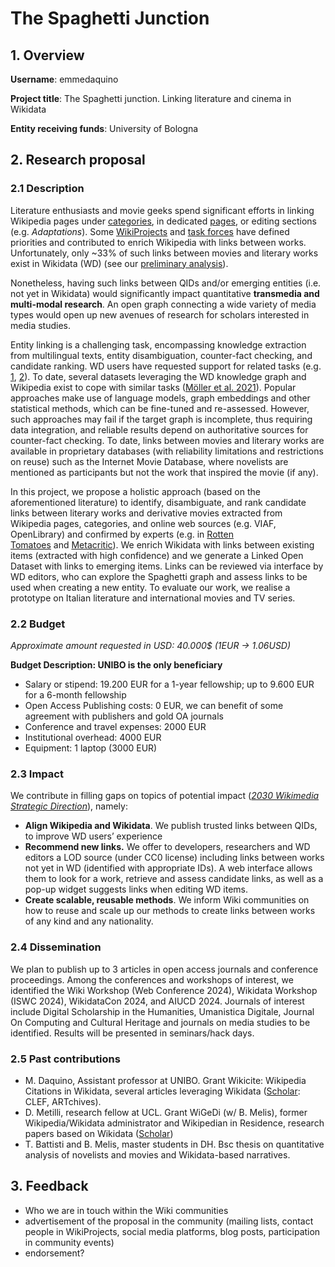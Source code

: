 # The Spaghetti Junction


## 1. Overview

**Username**: emmedaquino

**Project title**: The Spaghetti junction. Linking literature and cinema in Wikidata

**Entity receiving funds**: University of Bologna

## 2. Research proposal

### 2.1 Description

Literature enthusiasts and movie geeks spend significant efforts in linking Wikipedia pages under [categories](https://en.wikipedia.org/wiki/Category:Lists_of_films_based_on_books), in dedicated [pages](https://en.wikipedia.org/wiki/List_of_films_based_on_film_books), or editing sections (e.g. *Adaptations*). Some [WikiProjects](https://en.wikipedia.org/wiki/Wikipedia:WikiProject_Film/Films_based_on_books/Worklist) and [task forces](https://wiki.alquds.edu/?query=Wikipedia:WikiProject_Film) have defined priorities and contributed to enrich Wikipedia with links between works. Unfortunately, only ~33% of such links between movies and literary works exist in Wikidata (WD) (see our [preliminary analysis](https://github.com/tommasobattisti/TheSpaghettiJunction.git)). 

Nonetheless, having such links between QIDs and/or emerging entities (i.e. not yet in Wikidata) would significantly impact quantitative **transmedia and multi-modal research**. An open graph connecting a wide variety of media types would open up new avenues of research for scholars interested in media studies.

Entity linking is a challenging task, encompassing knowledge extraction from multilingual texts, entity disambiguation, counter-fact checking, and candidate ranking. WD users have requested support for related tasks (e.g. [1](https://meta.wikimedia.org/wiki/Community_Wishlist_Survey_2022/Wikidata/Import_references_from_wikipedia), [2](https://meta.wikimedia.org/wiki/Community_Wishlist_Survey_2021/Bots_and_gadgets/Importing_data_from_IMDb)). To date, several datasets leveraging the WD knowledge graph and Wikipedia exist to cope with similar tasks ([Möller et al. 2021](https://arxiv.org/pdf/2112.01989.pdf)). Popular approaches make use of language models, graph embeddings and other statistical methods, which can be fine-tuned and re-assessed. However, such approaches may fail if the target graph is incomplete, thus requiring data integration, and reliable results depend on authoritative sources for counter-fact checking. To date, links between movies and literary works are available in proprietary databases (with reliability limitations and restrictions on reuse) such as the Internet Movie Database, where novelists are mentioned as participants but not the work that inspired the movie (if any).

In this project, we propose a holistic approach (based on the aforementioned literature) to identify, disambiguate, and rank candidate links between literary works and derivative movies extracted from Wikipedia pages, categories, and online web sources (e.g. VIAF, OpenLibrary) and confirmed by experts (e.g. in [Rotten Tomatoes](https://en.wikipedia.org/wiki/Rotten_Tomatoes) and [Metacritic](https://en.wikipedia.org/wiki/Metacritic)). We enrich Wikidata with links between existing items (extracted with high confidence) and we generate a Linked Open Dataset with links to emerging items. Links can be reviewed via interface by WD editors, who can explore the Spaghetti graph and assess links to be used when creating a new entity. To evaluate our work, we realise a prototype on Italian literature and international movies and TV series.

### 2.2 Budget

*Approximate amount requested in USD: 40.000$ (1EUR → 1.06USD)*

**Budget Description:  UNIBO is the only beneficiary**

- Salary or stipend: 19.200 EUR for a 1-year fellowship; up to 9.600 EUR for a 6-month fellowship
- Open Access Publishing costs: 0 EUR, we can benefit of some agreement with publishers and gold OA journals
- Conference and travel expenses: 2000 EUR
- Institutional overhead: 4000 EUR
- Equipment: 1 laptop (3000 EUR)

### 2.3 Impact

We contribute in filling gaps on topics of potential impact (*[2030 Wikimedia Strategic Direction](https://meta.wikimedia.org/wiki/Strategy/Wikimedia_movement/2018-20/Recommendations)*), namely:

- **Align Wikipedia and Wikidata**. We publish trusted links between QIDs, to improve WD users’ experience
- **Recommend new links.** We offer to developers, researchers and WD editors a LOD source (under CC0 license) including links between works not yet in WD (identified with appropriate IDs). A web interface allows them to look for a work, retrieve and assess candidate links, as well as a pop-up widget suggests links when editing WD items.
- **Create scalable, reusable methods**. We inform Wiki communities on how to reuse and scale up our methods to create links between works of any kind and any nationality.

### 2.4 Dissemination

We plan to publish up to 3 articles in open access journals and conference proceedings. Among the conferences and workshops of interest, we identified the Wiki Workshop (Web Conference 2024), Wikidata Workshop (ISWC 2024), WikidataCon 2024, and AIUCD 2024. Journals of interest include Digital Scholarship in the Humanities, Umanistica Digitale, Journal On Computing and Cultural Heritage and journals on media studies to be identified. Results will be presented in seminars/hack days.

### 2.5 Past contributions

- M. Daquino, Assistant professor at UNIBO. Grant Wikicite: Wikipedia Citations in Wikidata, several articles leveraging Wikidata ([Scholar](https://www.notion.so/Spaghetti-Junction-6d39ec18611d4a1c86efd264e6d4007f): CLEF, ARTchives).
- D. Metilli, research fellow at UCL. Grant WiGeDi (w/ B. Melis), former Wikipedia/Wikidata administrator and Wikipedian in Residence, research papers based on Wikidata ([Scholar](https://scholar.google.com/citations?user=SFvyNLIAAAAJ&hl=en&oi=ao))
- T. Battisti and B. Melis, master students in DH. Bsc thesis on quantitative analysis of novelists and movies and Wikidata-based narratives.

## 3. Feedback

- Who we are in touch within the Wiki communities
- advertisement of the proposal in the community (mailing lists, contact people in WikiProjects, social media platforms, blog posts, participation in community events)
- endorsement?
